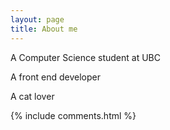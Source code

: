 ```yaml
---
layout: page
title: About me
---
```


A Computer Science student at UBC
<p>
A front end developer
<p>
A cat lover
<p> 

{% include comments.html %}



